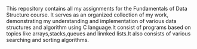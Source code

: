 This repository contains all my assignments for the Fundamentals of Data Structure course. It serves as an organized collection of my work, demonstrating my understanding and implementation of various data structures and algorithm using C language.It consist of programs based on topics like arrays,stacks,queues and linnked lists.It also consists of various searching and sorting algorithms.
